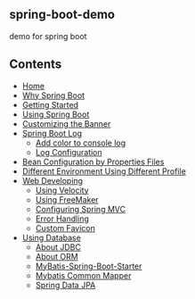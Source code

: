 ## spring-boot-demo
demo for spring boot

## Contents
- [Home](https://github.com/jiwenxing/spring-boot-demo/wiki)
- [Why Spring Boot](https://github.com/jiwenxing/spring-boot-demo/wiki/Why-Spring-Boot)
- [Getting Started](https://github.com/jiwenxing/spring-boot-demo/wiki/Getting-Started)
- [Using Spring Boot](https://github.com/jiwenxing/spring-boot-demo/wiki/Using-Spring-Boot)
- [Customizing the Banner](https://github.com/jiwenxing/spring-boot-demo/wiki/Customizing-the-Banner)
- [Spring Boot Log]()
  - [Add color to console log](https://github.com/jiwenxing/spring-boot-demo/wiki/Add-color-to-eclipse-console-output-by-log-level)
  - [Log Configuration](https://github.com/jiwenxing/spring-boot-demo/wiki/Spring-Boot-Log-Configuration)
- [Bean Configuration by Properties Files](https://github.com/jiwenxing/spring-boot-demo/wiki/Bean-Configuration-by-Properties-Files)
- [Different Environment Using Different Profile](https://github.com/jiwenxing/spring-boot-demo/wiki/Different-Environment-Different-Profile)
- [Web Developing]()
  - [Using Velocity](https://github.com/jiwenxing/spring-boot-demo/wiki/Using-Velocity-as-Template-Engine)
  - [Using FreeMaker](https://github.com/jiwenxing/spring-boot-demo/wiki/Using-FreeMaker-as-Template-Engine)
  - [Configuring Spring MVC](https://github.com/jiwenxing/spring-boot-demo/wiki/WebMvcConfig)
  - [Error Handling](https://github.com/jiwenxing/spring-boot-demo/wiki/Error-Handling)
  - [Custom Favicon](https://github.com/jiwenxing/spring-boot-demo/wiki/Custom-Favicon)
- [Using Database](https://github.com/jiwenxing/spring-boot-demo/wiki/Using-Database)
  - [About JDBC]()
  - [About ORM](https://github.com/jiwenxing/spring-boot-demo/wiki/Talking-About-ORM)
  - [MyBatis-Spring-Boot-Starter](https://github.com/jiwenxing/spring-boot-demo/wiki/Mybatis-Springboot-Starter)
  - [Mybatis Common Mapper](https://github.com/jiwenxing/spring-boot-demo/wiki/Mybatis-Common-Mapper)
  - [Spring Data JPA]()
